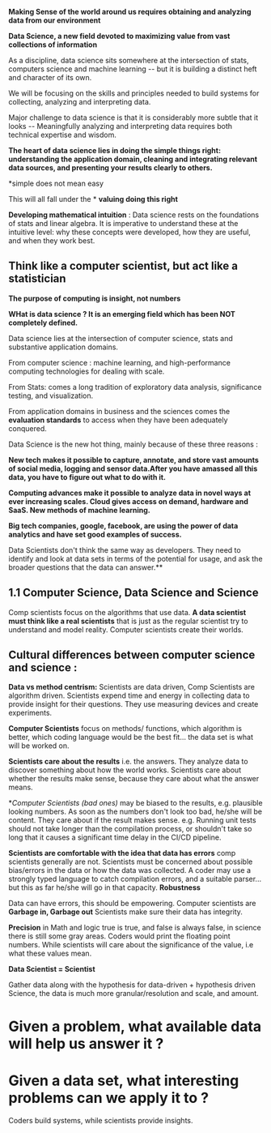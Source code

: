 **Making Sense of the world around us requires obtaining and analyzing data from our environment**

**Data Science, a new field devoted to maximizing value from vast collections of information**

As a discipline, data science sits somewhere at the intersection of stats, computers science and machine learning -- but it is building a distinct heft and character of its own.

We will be focusing on the skills and principles needed to build systems for collecting, analyzing and interpreting data.

Major challenge to data science is that it is considerably more subtle that it looks -- Meaningfully analyzing and interpreting data requires both technical expertise and wisdom.

**The heart of data science lies in doing the simple things right: understanding the application domain, cleaning and integrating relevant data sources, and presenting your results clearly to others.**

*simple does not mean easy 

This will all fall under  the * **valuing doing this right**

**Developing mathematical intuition** : Data science rests on the foundations of stats and linear algebra. It is imperative to understand these at the intuitive level: why these concepts were developed, how they are useful, and when they work best.

## Think like a computer scientist, but act like a statistician 

**The purpose of computing is insight, not numbers**

**WHat is data science ? It is an emerging field which has been NOT completely defined.**

Data science lies at the intersection of computer science, stats and substantive application domains.

From computer science : machine learning, and high-performance computing technologies for dealing with scale.

From Stats: comes a long tradition of exploratory data analysis, significance testing, and visualization. 

From application domains in business and the sciences comes the **evaluation standards** to access when they have been adequately conquered.

Data Science is the new hot thing, mainly because of these three reasons :


**New tech makes it possible to capture, annotate, and store vast amounts of social media, logging and sensor data.After you have amassed all this data, you have to figure out what to do with it.**

**Computing advances make it possible to analyze data in novel ways at ever increasing scales. Cloud gives access on demand, hardware and SaaS. New methods of machine learning.**

**Big tech companies, google, facebook, are using the power of data analytics and have set good examples of success.**

Data Scientists don't think the same way as developers. They need to identify and look at data sets in terms of the potential for usage, and ask the broader questions that the data can answer.**

## 1.1 Computer Science, Data Science and Science

Comp scientists focus on the algorithms that use data. **A data scientist must think like a real scientists** that is just as the regular scientist try to understand and model reality. Computer scientists create their worlds. 

## Cultural differences between computer science and science :

**Data vs method centrism:** Scientists are data driven, Comp Scientists are algorithm driven. Scientists expend time and energy in collecting data to provide insight for their questions. They use measuring devices and create experiments. 

**Computer Scientists** focus on methods/ functions, which algorithm is better, which coding language would be the best fit... the data set is what will be worked on.

**Scientists care about the results** i.e. the answers. They analyze data to discover something about how the world works. Scientists care about whether the results make sense, because they care about what the answer means.

**Computer Scientists *(bad ones)** may be biased to the results, e.g. plausible looking numbers. As soon  as the numbers don't look too bad, he/she will be content. They care about if the result makes sense. e.g. Running unit tests should not take longer than the compilation process, or shouldn't take so long that it causes a significant time delay in the CI/CD pipeline.

**Scientists are comfortable with the idea that data has errors** comp scientists generally are not. Scientists must be concerned about possible bias/errors in the data or how the data was collected. A coder may use a strongly typed language to catch compilation errors, and a suitable parser... but this as far he/she will go in that capacity. **Robustness**

Data can have errors, this should be empowering. Computer scientists are **Garbage in, Garbage out** Scientists make sure their data has integrity.

**Precision** in Math and logic true is true, and false is always false, in science there is still some gray areas. Coders would print the floating point numbers. While scientists will care about the significance of the value, i.e what these values mean. 

**Data Scientist = Scientist** 

Gather data along with the hypothesis for data-driven + hypothesis driven Science, the data is much more granular/resolution and scale, and amount.


# Given a problem, what available data will help us answer it ?

# Given a data set, what interesting problems can we apply it to ?

Coders build systems, while scientists provide insights. 
























